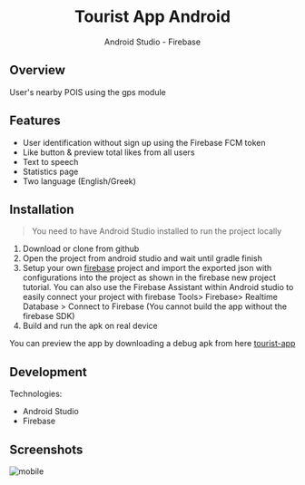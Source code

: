 <h1 align="center">
Tourist App Android
</h1>

<p align="center">Android Studio - Firebase<p>

## Overview

User's nearby POIS using the gps module

## Features
- User identification without sign up using the Firebase FCM token
- Like button & preview total likes from all users
- Text to speech
- Statistics page
- Two language (English/Greek)


## Installation

> You need to have Android Studio installed to run the project locally

 1) Download or clone from github
 2) Open the project from android studio and wait until gradle finish
 3) Setup your own [firebase](https://console.firebase.google.com/) project and import the exported json with configurations into the project as shown in the firebase new project tutorial.
    You can also use the Firebase Assistant within Android studio to easily connect your project with firebase Tools> Firebase> Realtime Database > Connect to Firebase
    (You cannot build the app without the firebase SDK)
 4) Build and run the apk on real device
 
 You can preview the app by downloading a debug apk from here [tourist-app](https://drive.google.com/open?id=17bOKIwkoFyrm7TL4KywD9iVfdw-gxtSBF)
 

## Development
Technologies:
- Android Studio
- Firebase

## Screenshots

![mobile](https://user-images.githubusercontent.com/3619970/74870479-78fd7b80-5362-11ea-8d73-d19f4a8e0902.gif)




